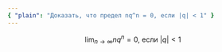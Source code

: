 ```yaml
---
{ "plain": "Доказать, что предел nq^n = 0, если |q| < 1" }
---
```


$$ \lim_{n\to\infty} nq^n = 0, \ \text{если } |q| < 1 $$